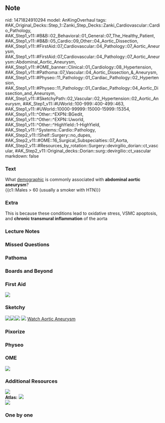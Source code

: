 ## Note
nid: 1471824910294
model: AnKingOverhaul
tags: #AK_Original_Decks::Step_1::Zanki_Step_Decks::Zanki_Cardiovascular::Cardio_Pathology, #AK_Step1_v11::#B&B::02_Behavioral::01_General::07_The_Healthy_Patient, #AK_Step1_v11::#B&B::05_Cardio::09_Other::04_Aortic_Dissection, #AK_Step1_v11::#FirstAid::07_Cardiovascular::04_Pathology::07_Aortic_Aneurysm, #AK_Step1_v11::#FirstAid::07_Cardiovascular::04_Pathology::07_Aortic_Aneurysm::Abdominal_Aortic_Aneurysm, #AK_Step1_v11::#OME_banner::Clinical::01_Cardiology::08_Hypertension, #AK_Step1_v11::#Pathoma::07_Vascular::04_Aortic_Dissection_&_Aneurysm, #AK_Step1_v11::#Physeo::11_Pathology::01_Cardiac_Pathology::02_Hypertension, #AK_Step1_v11::#Physeo::11_Pathology::01_Cardiac_Pathology::04_Aortic_Dissection_and_Aneursym, #AK_Step1_v11::#SketchyPath::02_Vascular::02_Hypertension::02_Aortic_Aneurysm, #AK_Step1_v11::#UWorld::100-999::400-499::463, #AK_Step1_v11::#UWorld::10000-99999::15000-15999::15354, #AK_Step1_v11::^Other::^EXPN::BGedit, #AK_Step1_v11::^Other::^EXPN::Uworld, #AK_Step1_v11::^Other::^HighYield::1-HighYield, #AK_Step1_v11::^Systems::Cardio::Pathology, #AK_Step2_v11::!Shelf::Surgery::no_dupes, #AK_Step2_v11::#OME::16_Surgical_Subspecialties::07_Aorta, #AK_Step2_v11::#Resources_by_rotation::Surgery::devirgilio_dorian::ct_vascular, #AK_Step2_v11::Original_decks::Dorian::surg::devirgilio::ct_vascular
markdown: false

### Text
<div>
  What <u>demographic</u> is commonly associated with <b>abdominal
  aortic aneurysm</b>?
</div>
<div>
  {{c1::Males > 60 (usually a smoker with HTN)}}
</div>

### Extra
This is because these conditions lead to oxidative stress, VSMC
apoptosis, and <b>chronic transmural inflammation</b> of the aorta

### Lecture Notes


### Missed Questions


### Pathoma


### Boards and Beyond


### First Aid
<img src="tmpdarFbY.png">

### Sketchy
<img src=
"Screen%20Shot%202019-12-23%20at%201.33.16%20PM.JPG"><img src=
"Screen%20Shot%202019-12-23%20at%201.33.21%20PM.JPG"><img src=
"Screen%20Shot%202019-12-23%20at%201.33.28%20PM.JPG"> <img src=
"Zoverall%20picture%20(9)_1566160514431.jpg"> <a href=
"https://dashboard.sketchy.com/study/medical/courses/medical-pathophysiology/units/medical-pathophysiology-vascular/videos/medical-pathophysiology-vascular-hypertension-aortic-aneurysm?utm_source=anki&utm_medium=partnership&utm_campaign=february_update&utm_content=medical">
Watch Aortic Aneurysm</a>

### Pixorize


### Physeo


### OME
<div class="ome-widget">
  <a href=
  "https://onlinemeded.org/spa/cardiology/hypertension/acquire?ref=anki">
  <img src="_OME_AnkiFlashcards_Lesson_4.png"></a>
</div>

### Additional Resources
<img src="paste-5086546948521985.jpg" class="resizer">
<div><b>Atlas:</b> <img src="tmpfMOAOh.png" class=
"resizer"></div><img src=
"paste-9e3c2aedb6620fdce104b3b8325ae3a521eba54b.png" class=
"resizer">

### One by one

